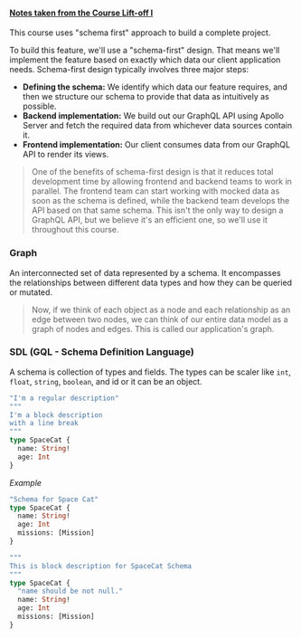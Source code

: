 #### [Notes taken from the Course Lift-off I](https://www.apollographql.com/tutorials/lift-off-part1/01-feature-overview-and-setup)

This course uses "schema first" approach to build a complete project.

To build this feature, we'll use a "schema-first" design. That means we'll implement the feature based on exactly which data our client application needs. Schema-first design typically involves three major steps:

- **Defining the schema:** We identify which data our feature requires, and then we structure our schema to provide that data as intuitively as possible.
- **Backend implementation:** We build out our GraphQL API using Apollo Server and fetch the required data from whichever data sources contain it.
- **Frontend implementation:** Our client consumes data from our GraphQL API to render its views.

> One of the benefits of schema-first design is that it reduces total development time by allowing frontend and backend teams to work in parallel. The frontend team can start working with mocked data as soon as the schema is defined, while the backend team develops the API based on that same schema. This isn't the only way to design a GraphQL API, but we believe it's an efficient one, so we'll use it throughout this course.

### Graph

An interconnected set of data represented by a schema. It encompasses the relationships between different data types and how they can be queried or mutated.

> Now, if we think of each object as a node and each relationship as an edge between two nodes, we can think of our entire data model as a graph of nodes and edges. This is called our application's graph.

### SDL (GQL - Schema Definition Language)

A schema is collection of types and fields. The types can be scaler like `int`, `float`, `string`, `boolean`, and id or it can be an object.

```graphql
"I'm a regular description"
"""
I'm a block description
with a line break
"""
type SpaceCat {
  name: String!
  age: Int
}
```

_Example_

```graphql
"Schema for Space Cat"
type SpaceCat {
  name: String!
  age: Int
  missions: [Mission]
}
```

```graphql
"""
This is block description for SpaceCat Schema
"""
type SpaceCat {
  "name should be not null."
  name: String!
  age: Int
  missions: [Mission]
}
```
